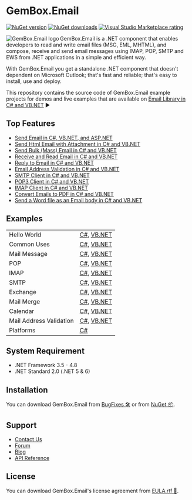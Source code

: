 # GemBox.Email

[![NuGet version](https://img.shields.io/nuget/v/GemBox.Email?style=for-the-badge)](https://www.nuget.org/packages/GemBox.Email/) [![NuGet downloads](https://img.shields.io/nuget/dt/GemBox.Email?style=for-the-badge)](https://www.nuget.org/packages/GemBox.Email/) [![Visual Studio Marketplace rating](https://img.shields.io/visual-studio-marketplace/stars/GemBoxSoftware.GemBoxEmail?style=for-the-badge)](https://marketplace.visualstudio.com/items?itemName=GemBoxSoftware.GemBoxEmail)

<img src="https://www.gemboxsoftware.com/images/NugetGbe.png" alt="GemBox.Email logo" align="left" />

GemBox.Email is a .NET component that enables developers to read and write email files (MSG, EML, MHTML), and compose, receive and send email messages using IMAP, POP, SMTP and EWS from .NET applications in a simple and efficient way.

With GemBox.Email you get a standalone .NET component that doesn't dependent on Microsoft Outlook; that's fast and reliable; that's easy to install, use and deploy.

This repository contains the source code of GemBox.Email example projects for demos and live examples that are available on [Email Library in C# and VB.NET](https://www.gemboxsoftware.com/email/examples/c-sharp-vb-net-email-library/201) ▶

## Top Features

* [Send Email in C#, VB.NET, and ASP.NET](https://www.gemboxsoftware.com/email/examples/send-email-c-sharp-vb-asp-net/101)
* [Send Html Email with Attachment in C# and VB.NET](https://www.gemboxsoftware.com/email/examples/send-html-email-with-attachment-c-sharp-vb-net/603)
* [Send Bulk (Mass) Email in C# and VB.NET](https://www.gemboxsoftware.com/email/examples/c-sharp-send-bulk-email/804)
* [Receive and Read Email in C# and VB.NET](https://www.gemboxsoftware.com/email/examples/receive-read-email-c-sharp-vb/102)
* [Reply to Email in C# and VB.NET](https://www.gemboxsoftware.com/email/examples/reply-email-c-sharp-vb-net/103)
* [Email Address Validation in C# and VB.NET](https://www.gemboxsoftware.com/email/examples/c-sharp-validate-email/401)
* [SMTP Client in C# and VB.NET](https://www.gemboxsoftware.com/email/examples/c-sharp-smtp-client/801)
* [POP3 Client in C# and VB.NET](https://www.gemboxsoftware.com/email/examples/c-sharp-pop3-client/701)
* [IMAP Client in C# and VB.NET](https://www.gemboxsoftware.com/email/examples/c-sharp-imap-client/301)
* [Convert Emails to PDF in C# and VB.NET](https://www.gemboxsoftware.com/email/examples/c-sharp-convert-email-to-pdf/107)
* [Send a Word file as an Email body in C# and VB.NET](https://www.gemboxsoftware.com/email/examples/c-sharp-send-word-as-email/108)

## Examples

| | |
| --- | --- |
| Hello World | [C#](https://github.com/GemBoxLtd/GemBox.Email.Examples/tree/master/C%23/Hello%20World), [VB.NET](https://github.com/GemBoxLtd/GemBox.Email.Examples/tree/master/VB.NET/Hello%20World) |
| Common Uses | [C#](https://github.com/GemBoxLtd/GemBox.Email.Examples/tree/master/C%23/Common%20Uses), [VB.NET](https://github.com/GemBoxLtd/GemBox.Email.Examples/tree/master/VB.NET/Common%20Uses) |
| Mail Message | [C#](https://github.com/GemBoxLtd/GemBox.Email.Examples/tree/master/C%23/Mail%20Message), [VB.NET](https://github.com/GemBoxLtd/GemBox.Email.Examples/tree/master/VB.NET/Mail%20Message) |
| POP | [C#](https://github.com/GemBoxLtd/GemBox.Email.Examples/tree/master/C%23/POP), [VB.NET](https://github.com/GemBoxLtd/GemBox.Email.Examples/tree/master/VB.NET/POP) |
| IMAP | [C#](https://github.com/GemBoxLtd/GemBox.Email.Examples/tree/master/C%23/IMAP), [VB.NET](https://github.com/GemBoxLtd/GemBox.Email.Examples/tree/master/VB.NET/IMAP) |
| SMTP | [C#](https://github.com/GemBoxLtd/GemBox.Email.Examples/tree/master/C%23/SMTP), [VB.NET](https://github.com/GemBoxLtd/GemBox.Email.Examples/tree/master/VB.NET/SMTP) |
| Exchange | [C#](https://github.com/GemBoxLtd/GemBox.Email.Examples/tree/master/C%23/Exchange), [VB.NET](https://github.com/GemBoxLtd/GemBox.Email.Examples/tree/master/VB.NET/Exchange) |
| Mail Merge | [C#](https://github.com/GemBoxLtd/GemBox.Email.Examples/tree/master/C%23/Mail%20Merge), [VB.NET](https://github.com/GemBoxLtd/GemBox.Email.Examples/tree/master/VB.NET/Mail%20Merge) |
| Calendar | [C#](https://github.com/GemBoxLtd/GemBox.Email.Examples/tree/master/C%23/Calendar), [VB.NET](https://github.com/GemBoxLtd/GemBox.Email.Examples/tree/master/VB.NET/Calendar) |
| Mail Address Validation | [C#](https://github.com/GemBoxLtd/GemBox.Email.Examples/tree/master/C%23/Mail%20Address%20Validation), [VB.NET](https://github.com/GemBoxLtd/GemBox.Email.Examples/tree/master/VB.NET/Mail%20Address%20Validation) |
| Platforms | [C#](https://github.com/GemBoxLtd/GemBox.Email.Examples/tree/master/C%23/Platforms) |

## System Requirement

* .NET Framework 3.5 - 4.8
* .NET Standard 2.0 (.NET 5 & 6)

## Installation

You can download GemBox.Email from [BugFixes 🛠️](https://www.gemboxsoftware.com/email/downloads/bugfixes.html) or from [NuGet 📦](https://www.nuget.org/packages/GemBox.Email/).

## Support

* [Contact Us](https://support.gemboxsoftware.com/new-ticket?ticket%5Bdepartment%5D=1&ticket%5Bproduct%5D=3)
* [Forum](https://forum.gemboxsoftware.com/c/gembox-email/9)
* [Blog](https://www.gemboxsoftware.com/gembox-email)
* [API Reference](https://www.gemboxsoftware.com/email/docs/introduction.html)

## License

You can download GemBox.Email's license agreement from [EULA.rtf 📝](https://www.gemboxsoftware.com/EULA.rtf).
